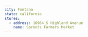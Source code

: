 ```yaml
---
city: Fontana
state: california
stores:
  - address: 16964 S Highland Avenue
    name: Sprouts Farmers Market
---
```

